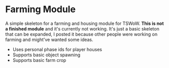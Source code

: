 # Farming Module

A simple skeleton for a farming and housing module for TSWoW. **This is not a finished module** and it's currently not working. It's just a basic skeleton that can be expanded, I posted it because other people were working on farming and might've wanted some ideas.

- Uses personal phase ids for player houses
- Supports basic object spawning
- Supports basic farm crop
